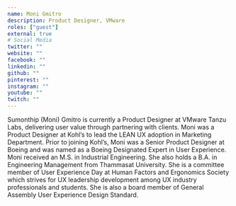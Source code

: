 ```yaml
---
name: Moni Gmitro
description: Product Designer, VMware
roles: ["guest"]
external: true
# Social Media 
twitter: ""
website: ""
facebook: ""
linkedin: ""
github: ""
pinterest: ""
instagram: ""
youtube: ""
twitch: ""
---
```


<!-- markdownlint-disable MD041-->
Sumonthip (Moni) Gmitro is currently a Product Designer at VMware Tanzu Labs, delivering user value through partnering with clients. Moni was a Product Designer at Kohl’s to lead the LEAN UX adoption in Marketing Department. Prior to joining Kohl’s, Moni was a Senior Product Designer at Boeing and was named as a Boeing Designated Expert in User Experience. Moni received an M.S. in Industrial Engineering. She also holds a B.A. in Engineering Management from Thammasat University. She is a committee member of User Experience Day at Human Factors and Ergonomics Society which strives for UX leadership development among UX industry professionals and students. She is also a board member of General Assembly User Experience Design Standard.

<!--more-->
